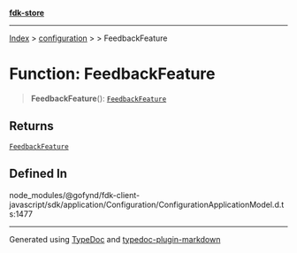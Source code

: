 [**fdk-store**](../../../README.md)
***

[Index](../../../API.md) > [configuration](../../README.md) > [<internal>](../README.md) > FeedbackFeature

# Function: FeedbackFeature

> **FeedbackFeature**(): [`FeedbackFeature`](../type-aliases/type-alias.FeedbackFeature.md)

## Returns

[`FeedbackFeature`](../type-aliases/type-alias.FeedbackFeature.md)

## Defined In

node\_modules/@gofynd/fdk-client-javascript/sdk/application/Configuration/ConfigurationApplicationModel.d.ts:1477

***
Generated using [TypeDoc](https://typedoc.org/) and [typedoc-plugin-markdown](https://www.npmjs.com/package/typedoc-plugin-markdown)
